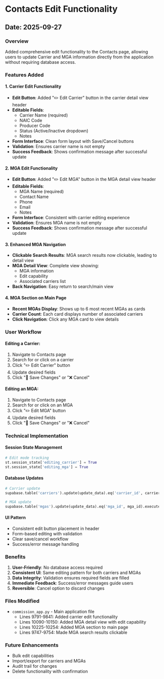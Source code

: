 # Contacts Edit Functionality

## Date: 2025-09-27

### Overview
Added comprehensive edit functionality to the Contacts page, allowing users to update Carrier and MGA information directly from the application without requiring database access.

### Features Added

#### 1. Carrier Edit Functionality
- **Edit Button**: Added "✏️ Edit Carrier" button in the carrier detail view header
- **Editable Fields**:
  - Carrier Name (required)
  - NAIC Code
  - Producer Code
  - Status (Active/Inactive dropdown)
  - Notes
- **Form Interface**: Clean form layout with Save/Cancel buttons
- **Validation**: Ensures carrier name is not empty
- **Success Feedback**: Shows confirmation message after successful update

#### 2. MGA Edit Functionality
- **Edit Button**: Added "✏️ Edit MGA" button in the MGA detail view header
- **Editable Fields**:
  - MGA Name (required)
  - Contact Name
  - Phone
  - Email
  - Notes
- **Form Interface**: Consistent with carrier editing experience
- **Validation**: Ensures MGA name is not empty
- **Success Feedback**: Shows confirmation message after successful update

#### 3. Enhanced MGA Navigation
- **Clickable Search Results**: MGA search results now clickable, leading to detail view
- **MGA Detail View**: Complete view showing:
  - MGA information
  - Edit capability
  - Associated carriers list
- **Back Navigation**: Easy return to search/main view

#### 4. MGA Section on Main Page
- **Recent MGAs Display**: Shows up to 6 most recent MGAs as cards
- **Carrier Count**: Each card displays number of associated carriers
- **Click Navigation**: Click any MGA card to view details

### User Workflow

#### Editing a Carrier:
1. Navigate to Contacts page
2. Search for or click on a carrier
3. Click "✏️ Edit Carrier" button
4. Update desired fields
5. Click "💾 Save Changes" or "❌ Cancel"

#### Editing an MGA:
1. Navigate to Contacts page
2. Search for or click on an MGA
3. Click "✏️ Edit MGA" button
4. Update desired fields
5. Click "💾 Save Changes" or "❌ Cancel"

### Technical Implementation

#### Session State Management
```python
# Edit mode tracking
st.session_state['editing_carrier'] = True
st.session_state['editing_mga'] = True
```

#### Database Updates
```python
# Carrier update
supabase.table('carriers').update(update_data).eq('carrier_id', carrier_id).execute()

# MGA update
supabase.table('mgas').update(update_data).eq('mga_id', mga_id).execute()
```

#### UI Pattern
- Consistent edit button placement in header
- Form-based editing with validation
- Clear save/cancel workflow
- Success/error message handling

### Benefits

1. **User-Friendly**: No database access required
2. **Consistent UI**: Same editing pattern for both carriers and MGAs
3. **Data Integrity**: Validation ensures required fields are filled
4. **Immediate Feedback**: Success/error messages guide users
5. **Reversible**: Cancel option to discard changes

### Files Modified
- `commission_app.py` - Main application file
  - Lines 9791-9841: Added carrier edit functionality
  - Lines 10090-10150: Added MGA detail view with edit capability
  - Lines 10225-10254: Added MGA section to main page
  - Lines 9747-9754: Made MGA search results clickable

### Future Enhancements
- Bulk edit capabilities
- Import/export for carriers and MGAs
- Audit trail for changes
- Delete functionality with confirmation